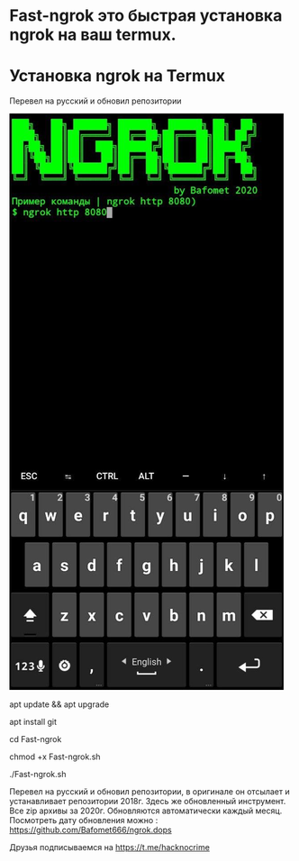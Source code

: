 # Fast-ngrok это быстрая установка ngrok на ваш termux.

# Установка ngrok на Termux
Перевел на русский и обновил репозитории

![alt tag](https://github.com/Bafomet666/ngrok.dops/blob/main/photo_2020-10-19_13-17-13.jpg)​

apt update && apt upgrade
 
apt install git
 
cd  Fast-ngrok
 
chmod +x Fast-ngrok.sh
 
./Fast-ngrok.sh

Перевел на русский и обновил репозитории, в оригинале он отсылает и устанавливает репозитории 2018г.
Здесь же обновленный инструмент. Все zip архивы за 2020г. Обновляются автоматически каждый месяц. Посмотреть дату обновления можно :
https://github.com/Bafomet666/ngrok.dops

Друзья подписываемся на https://t.me/hacknocrime
